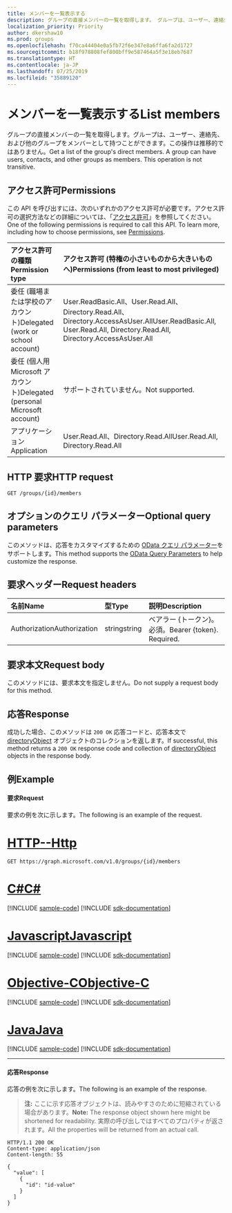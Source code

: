 ```yaml
---
title: メンバーを一覧表示する
description: グループの直接メンバーの一覧を取得します。 グループは、ユーザー、連絡先、および他のグループをメンバーとして持つことができます。
localization_priority: Priority
author: dkershaw10
ms.prod: groups
ms.openlocfilehash: f70ca44404e0a5fb72f6e347e8a6ffa6fa2d1727
ms.sourcegitcommit: b18f978808fef800bff9e587464a5f3e18eb7687
ms.translationtype: HT
ms.contentlocale: ja-JP
ms.lasthandoff: 07/25/2019
ms.locfileid: "35889120"
---
```

# <a name="list-members"></a><span data-ttu-id="f2ea0-104">メンバーを一覧表示する</span><span class="sxs-lookup"><span data-stu-id="f2ea0-104">List members</span></span>
<span data-ttu-id="f2ea0-p102">グループの直接メンバーの一覧を取得します。グループは、ユーザー、連絡先、および他のグループをメンバーとして持つことができます。この操作は推移的ではありません。</span><span class="sxs-lookup"><span data-stu-id="f2ea0-p102">Get a list of the group's direct members. A group can have users, contacts, and other groups as members. This operation is not transitive.</span></span>

## <a name="permissions"></a><span data-ttu-id="f2ea0-108">アクセス許可</span><span class="sxs-lookup"><span data-stu-id="f2ea0-108">Permissions</span></span>
<span data-ttu-id="f2ea0-p103">この API を呼び出すには、次のいずれかのアクセス許可が必要です。アクセス許可の選択方法などの詳細については、「[アクセス許可](/graph/permissions-reference)」を参照してください。</span><span class="sxs-lookup"><span data-stu-id="f2ea0-p103">One of the following permissions is required to call this API. To learn more, including how to choose permissions, see [Permissions](/graph/permissions-reference).</span></span>

|<span data-ttu-id="f2ea0-111">アクセス許可の種類</span><span class="sxs-lookup"><span data-stu-id="f2ea0-111">Permission type</span></span>      | <span data-ttu-id="f2ea0-112">アクセス許可 (特権の小さいものから大きいものへ)</span><span class="sxs-lookup"><span data-stu-id="f2ea0-112">Permissions (from least to most privileged)</span></span>              |
|:--------------------|:---------------------------------------------------------|
|<span data-ttu-id="f2ea0-113">委任 (職場または学校のアカウント)</span><span class="sxs-lookup"><span data-stu-id="f2ea0-113">Delegated (work or school account)</span></span> | <span data-ttu-id="f2ea0-114">User.ReadBasic.All、User.Read.All、Directory.Read.All、Directory.AccessAsUser.All</span><span class="sxs-lookup"><span data-stu-id="f2ea0-114">User.ReadBasic.All, User.Read.All, Directory.Read.All, Directory.AccessAsUser.All</span></span>   |
|<span data-ttu-id="f2ea0-115">委任 (個人用 Microsoft アカウント)</span><span class="sxs-lookup"><span data-stu-id="f2ea0-115">Delegated (personal Microsoft account)</span></span> | <span data-ttu-id="f2ea0-116">サポートされていません。</span><span class="sxs-lookup"><span data-stu-id="f2ea0-116">Not supported.</span></span>    |
|<span data-ttu-id="f2ea0-117">アプリケーション</span><span class="sxs-lookup"><span data-stu-id="f2ea0-117">Application</span></span> | <span data-ttu-id="f2ea0-118">User.Read.All、Directory.Read.All</span><span class="sxs-lookup"><span data-stu-id="f2ea0-118">User.Read.All, Directory.Read.All</span></span> |

## <a name="http-request"></a><span data-ttu-id="f2ea0-119">HTTP 要求</span><span class="sxs-lookup"><span data-stu-id="f2ea0-119">HTTP request</span></span>
<!-- { "blockType": "ignored" } -->
```http
GET /groups/{id}/members
```

## <a name="optional-query-parameters"></a><span data-ttu-id="f2ea0-120">オプションのクエリ パラメーター</span><span class="sxs-lookup"><span data-stu-id="f2ea0-120">Optional query parameters</span></span>
<span data-ttu-id="f2ea0-121">このメソッドは、応答をカスタマイズするための [OData クエリ パラメーター](/graph/query-parameters)をサポートします。</span><span class="sxs-lookup"><span data-stu-id="f2ea0-121">This method supports the [OData Query Parameters](/graph/query-parameters) to help customize the response.</span></span>

## <a name="request-headers"></a><span data-ttu-id="f2ea0-122">要求ヘッダー</span><span class="sxs-lookup"><span data-stu-id="f2ea0-122">Request headers</span></span>
| <span data-ttu-id="f2ea0-123">名前</span><span class="sxs-lookup"><span data-stu-id="f2ea0-123">Name</span></span>       | <span data-ttu-id="f2ea0-124">型</span><span class="sxs-lookup"><span data-stu-id="f2ea0-124">Type</span></span> | <span data-ttu-id="f2ea0-125">説明</span><span class="sxs-lookup"><span data-stu-id="f2ea0-125">Description</span></span>|
|:-----------|:------|:----------|
| <span data-ttu-id="f2ea0-126">Authorization</span><span class="sxs-lookup"><span data-stu-id="f2ea0-126">Authorization</span></span>  | <span data-ttu-id="f2ea0-127">string</span><span class="sxs-lookup"><span data-stu-id="f2ea0-127">string</span></span>  | <span data-ttu-id="f2ea0-p104">ベアラー {トークン}。必須。</span><span class="sxs-lookup"><span data-stu-id="f2ea0-p104">Bearer {token}. Required.</span></span> |

## <a name="request-body"></a><span data-ttu-id="f2ea0-130">要求本文</span><span class="sxs-lookup"><span data-stu-id="f2ea0-130">Request body</span></span>
<span data-ttu-id="f2ea0-131">このメソッドには、要求本文を指定しません。</span><span class="sxs-lookup"><span data-stu-id="f2ea0-131">Do not supply a request body for this method.</span></span>

## <a name="response"></a><span data-ttu-id="f2ea0-132">応答</span><span class="sxs-lookup"><span data-stu-id="f2ea0-132">Response</span></span>
<span data-ttu-id="f2ea0-133">成功した場合、このメソッドは `200 OK` 応答コードと、応答本文で [directoryObject](../resources/directoryobject.md) オブジェクトのコレクションを返します。</span><span class="sxs-lookup"><span data-stu-id="f2ea0-133">If successful, this method returns a `200 OK` response code and collection of [directoryObject](../resources/directoryobject.md) objects in the response body.</span></span>

## <a name="example"></a><span data-ttu-id="f2ea0-134">例</span><span class="sxs-lookup"><span data-stu-id="f2ea0-134">Example</span></span>
#### <a name="request"></a><span data-ttu-id="f2ea0-135">要求</span><span class="sxs-lookup"><span data-stu-id="f2ea0-135">Request</span></span>
<span data-ttu-id="f2ea0-136">要求の例を次に示します。</span><span class="sxs-lookup"><span data-stu-id="f2ea0-136">The following is an example of the request.</span></span>

# <a name="httptabhttp"></a>[<span data-ttu-id="f2ea0-137">HTTP</span><span class="sxs-lookup"><span data-stu-id="f2ea0-137">--Http</span></span>](#tab/http)
<!-- {
  "blockType": "request",
  "name": "get_members"
}-->
```http
GET https://graph.microsoft.com/v1.0/groups/{id}/members
```
# <a name="ctabcsharp"></a>[<span data-ttu-id="f2ea0-138">C#</span><span class="sxs-lookup"><span data-stu-id="f2ea0-138">C#</span></span>](#tab/csharp)
[!INCLUDE [sample-code](../includes/snippets/csharp/get-members-csharp-snippets.md)]
[!INCLUDE [sdk-documentation](../includes/snippets/snippets-sdk-documentation-link.md)]

# <a name="javascripttabjavascript"></a>[<span data-ttu-id="f2ea0-139">Javascript</span><span class="sxs-lookup"><span data-stu-id="f2ea0-139">Javascript</span></span>](#tab/javascript)
[!INCLUDE [sample-code](../includes/snippets/javascript/get-members-javascript-snippets.md)]
[!INCLUDE [sdk-documentation](../includes/snippets/snippets-sdk-documentation-link.md)]

# <a name="objective-ctabobjc"></a>[<span data-ttu-id="f2ea0-140">Objective-C</span><span class="sxs-lookup"><span data-stu-id="f2ea0-140">Objective-C</span></span>](#tab/objc)
[!INCLUDE [sample-code](../includes/snippets/objc/get-members-objc-snippets.md)]
[!INCLUDE [sdk-documentation](../includes/snippets/snippets-sdk-documentation-link.md)]

# <a name="javatabjava"></a>[<span data-ttu-id="f2ea0-141">Java</span><span class="sxs-lookup"><span data-stu-id="f2ea0-141">Java</span></span>](#tab/java)
[!INCLUDE [sample-code](../includes/snippets/java/get-members-java-snippets.md)]
[!INCLUDE [sdk-documentation](../includes/snippets/snippets-sdk-documentation-link.md)]

---


#### <a name="response"></a><span data-ttu-id="f2ea0-142">応答</span><span class="sxs-lookup"><span data-stu-id="f2ea0-142">Response</span></span>
<span data-ttu-id="f2ea0-143">応答の例を次に示します。</span><span class="sxs-lookup"><span data-stu-id="f2ea0-143">The following is an example of the response.</span></span>
><span data-ttu-id="f2ea0-144">**注:** ここに示す応答オブジェクトは、読みやすさのために短縮されている場合があります。</span><span class="sxs-lookup"><span data-stu-id="f2ea0-144">**Note:** The response object shown here might be shortened for readability.</span></span> <span data-ttu-id="f2ea0-145">実際の呼び出しではすべてのプロパティが返されます。</span><span class="sxs-lookup"><span data-stu-id="f2ea0-145">All the properties will be returned from an actual call.</span></span>
<!-- {
  "blockType": "response",
  "truncated": true,
  "@odata.type": "microsoft.graph.directoryObject",
  "isCollection": true
} -->
```http
HTTP/1.1 200 OK
Content-type: application/json
Content-length: 55

{
  "value": [
    {
      "id": "id-value"
    }
  ]
}
```

<!-- uuid: 8fcb5dbc-d5aa-4681-8e31-b001d5168d79
2015-10-25 14:57:30 UTC -->
<!-- {
  "type": "#page.annotation",
  "description": "List members",
  "keywords": "",
  "section": "documentation",
  "tocPath": "",
  "suppressions": [
  ]
}-->
